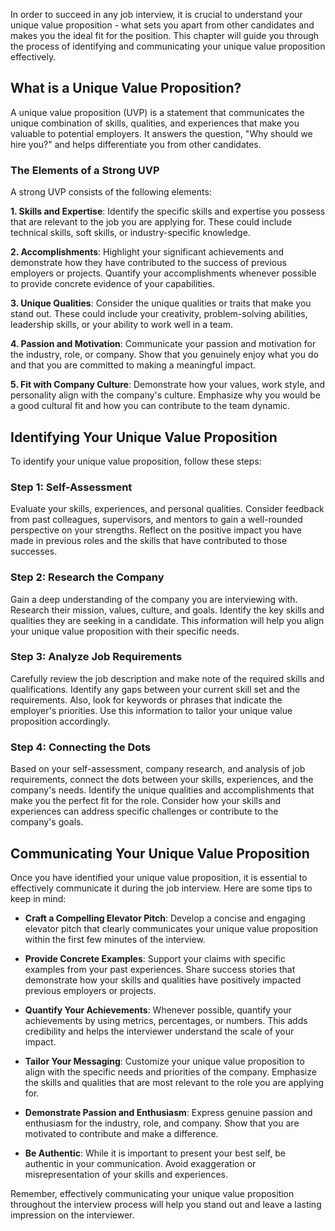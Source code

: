 
In order to succeed in any job interview, it is crucial to understand your unique value proposition - what sets you apart from other candidates and makes you the ideal fit for the position. This chapter will guide you through the process of identifying and communicating your unique value proposition effectively.

What is a Unique Value Proposition?
-----------------------------------

A unique value proposition (UVP) is a statement that communicates the unique combination of skills, qualities, and experiences that make you valuable to potential employers. It answers the question, "Why should we hire you?" and helps differentiate you from other candidates.

### The Elements of a Strong UVP

A strong UVP consists of the following elements:

**1. Skills and Expertise**: Identify the specific skills and expertise you possess that are relevant to the job you are applying for. These could include technical skills, soft skills, or industry-specific knowledge.

**2. Accomplishments**: Highlight your significant achievements and demonstrate how they have contributed to the success of previous employers or projects. Quantify your accomplishments whenever possible to provide concrete evidence of your capabilities.

**3. Unique Qualities**: Consider the unique qualities or traits that make you stand out. These could include your creativity, problem-solving abilities, leadership skills, or your ability to work well in a team.

**4. Passion and Motivation**: Communicate your passion and motivation for the industry, role, or company. Show that you genuinely enjoy what you do and that you are committed to making a meaningful impact.

**5. Fit with Company Culture**: Demonstrate how your values, work style, and personality align with the company's culture. Emphasize why you would be a good cultural fit and how you can contribute to the team dynamic.

Identifying Your Unique Value Proposition
-----------------------------------------

To identify your unique value proposition, follow these steps:

### Step 1: Self-Assessment

Evaluate your skills, experiences, and personal qualities. Consider feedback from past colleagues, supervisors, and mentors to gain a well-rounded perspective on your strengths. Reflect on the positive impact you have made in previous roles and the skills that have contributed to those successes.

### Step 2: Research the Company

Gain a deep understanding of the company you are interviewing with. Research their mission, values, culture, and goals. Identify the key skills and qualities they are seeking in a candidate. This information will help you align your unique value proposition with their specific needs.

### Step 3: Analyze Job Requirements

Carefully review the job description and make note of the required skills and qualifications. Identify any gaps between your current skill set and the requirements. Also, look for keywords or phrases that indicate the employer's priorities. Use this information to tailor your unique value proposition accordingly.

### Step 4: Connecting the Dots

Based on your self-assessment, company research, and analysis of job requirements, connect the dots between your skills, experiences, and the company's needs. Identify the unique qualities and accomplishments that make you the perfect fit for the role. Consider how your skills and experiences can address specific challenges or contribute to the company's goals.

Communicating Your Unique Value Proposition
-------------------------------------------

Once you have identified your unique value proposition, it is essential to effectively communicate it during the job interview. Here are some tips to keep in mind:

* **Craft a Compelling Elevator Pitch**: Develop a concise and engaging elevator pitch that clearly communicates your unique value proposition within the first few minutes of the interview.

* **Provide Concrete Examples**: Support your claims with specific examples from your past experiences. Share success stories that demonstrate how your skills and qualities have positively impacted previous employers or projects.

* **Quantify Your Achievements**: Whenever possible, quantify your achievements by using metrics, percentages, or numbers. This adds credibility and helps the interviewer understand the scale of your impact.

* **Tailor Your Messaging**: Customize your unique value proposition to align with the specific needs and priorities of the company. Emphasize the skills and qualities that are most relevant to the role you are applying for.

* **Demonstrate Passion and Enthusiasm**: Express genuine passion and enthusiasm for the industry, role, and company. Show that you are motivated to contribute and make a difference.

* **Be Authentic**: While it is important to present your best self, be authentic in your communication. Avoid exaggeration or misrepresentation of your skills and experiences.

Remember, effectively communicating your unique value proposition throughout the interview process will help you stand out and leave a lasting impression on the interviewer.
